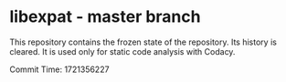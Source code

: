 # libexpat - master branch

This repository contains the frozen state of the repository.
Its history is cleared. It is used only for static code
analysis with Codacy.

Commit Time: 1721356227